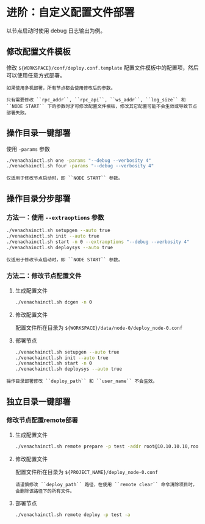 # 进阶：自定义配置文件部署

以节点启动时使用 debug 日志输出为例。

## 修改配置文件模板
修改 ``${WORKSPACE}/conf/deploy.conf.template`` 配置文件模板中的配置项，然后可以使用任意方式部署。
```{warning}
如果使用多机部署，所有节点都会使用修改后的参数。
```
```{warning}
只有需要修改 ``rpc_addr``, ``rpc_api``, ``ws_addr``, ``log_size`` 和 ``NODE START`` 下的参数时才可修改配置文件模板，修改其它配置可能不会生效或导致节点部署失败。
```

## 操作目录一键部署
使用 ``-params`` 参数
```bash
./venachainctl.sh one -params "--debug --verbosity 4"
./venachainctl.sh four -params "--debug --verbosity 4"
```
```{note}
仅适用于修改节点启动时，即 ``NODE START`` 参数。
```

## 操作目录分步部署

### 方法一：使用 ``--extraoptions`` 参数
```bash
./venachainctl.sh setupgen --auto true
./venachainctl.sh init --auto true
./venachainctl.sh start -n 0 --extraoptions "--debug --verbosity 4"
./venachainctl.sh deploysys --auto true
```
```{note}
仅适用于修改节点启动时，即 ``NODE START`` 参数。
```

### 方法二：修改节点配置文件
1. 生成配置文件
    ```bash
    ./venachainctl.sh dcgen -n 0
    ```
2. 修改配置文件

    配置文件所在目录为 ``${WORKSPACE}/data/node-0/deploy_node-0.conf``

3. 部署节点
    ```bash
    ./venachainctl.sh setupgen --auto true
    ./venachainctl.sh init --auto true
    ./venachainctl.sh start -n 0
    ./venachainctl.sh deploysys --auto true
    ```
```{note}
操作目录部署修改 ``deploy_path`` 和 ``user_name`` 不会生效。
```

## 独立目录一键部署

### 修改节点配置remote部署
1. 生成配置文件
    ```bash
    ./venachainctl.sh remote prepare -p test -addr root@10.10.10.10,root@10.10.10.11
    ```
2. 修改配置文件

    配置文件所在目录为 ``${PROJECT_NAME}/deploy_node-0.conf``

    ```{warning}
    请谨慎修改 ``deploy_path`` 路径，在使用 ``remote clear`` 命令清除项目时，会删除该路径下的所有文件。
    ```

3. 部署节点
    ```bash
    ./venachainctl.sh remote deploy -p test -a
    ```